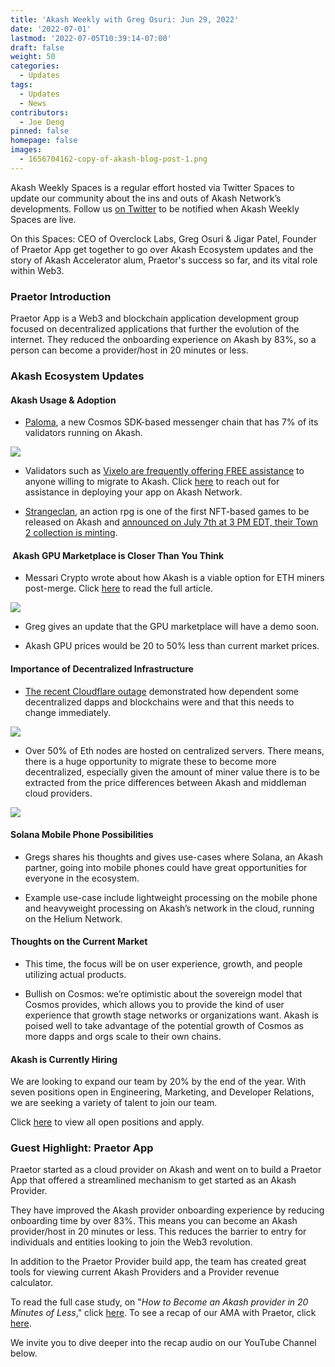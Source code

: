 ```yaml
---
title: 'Akash Weekly with Greg Osuri: Jun 29, 2022'
date: '2022-07-01'
lastmod: '2022-07-05T10:39:14-07:00'
draft: false
weight: 50
categories:
  - Updates
tags:
  - Updates
  - News
contributors:
  - Joe Deng
pinned: false
homepage: false
images:
  - 1656704162-copy-of-akash-blog-post-1.png
---
```

Akash Weekly Spaces is a regular effort hosted via Twitter Spaces to update our community about the ins and outs of Akash Network’s developments. Follow us [on Twitter](https://twitter.com/akashnet_) to be notified when Akash Weekly Spaces are live.

On this Spaces: CEO of Overclock Labs, Greg Osuri & Jigar Patel, Founder of Praetor App get together to go over Akash Ecosystem updates and the story of Akash Accelerator alum, Praetor's success so far, and its vital role within Web3.

### Praetor Introduction

Praetor App is a Web3 and blockchain application development group focused on decentralized applications that further the evolution of the internet. They reduced the onboarding experience on Akash by 83%, so a person can become a provider/host in 20 minutes or less.

### Akash Ecosystem Updates

#### Akash Usage & Adoption

*   [Paloma](https://www.palomachain.com/blog/paloma-weekly-wings-june-26-2022/), a new Cosmos SDK-based messenger chain that has 7% of its validators running on Akash.
    

![](https://www.datocms-assets.com/45776/1656696411-screen-shot-2022-07-01-at-9-28-05-am.png)

*   Validators such as [Vixelo are frequently offering FREE assistance](https://twitter.com/0xVixello/status/1541428927570186245?s=20&t=_QB8k29Obfn_AltQIHZpiQ) to anyone willing to migrate to Akash. Click [here](https://vixello.com/akash-network-deployment-support/) to reach out for assistance in deploying your app on Akash Network. 
    
*   [Strangeclan](https://market.passage3d.com/explore), an action rpg is one of the first NFT-based games to be released on Akash and [announced on July 7th at 3 PM EDT, their Town 2 collection is minting](https://twitter.com/gregosuri/status/1541892979903692800?s=20&t=-8PiaDoa2mdQCnLR7LnCSQ). 
    

####  Akash GPU Marketplace is Closer Than You Think

*   Messari Crypto wrote about how Akash is a viable option for ETH miners post-merge. Click [here](https://messari.io/article/what-will-ethereum-miners-do-after-the-merge) to read the full article. 
    

![](https://www.datocms-assets.com/45776/1656696464-screen-shot-2022-07-01-at-9-39-50-am.png)

*   Greg gives an update that the GPU marketplace will have a demo soon. 
    
*   Akash GPU prices would be 20 to 50% less than current market prices.
    

#### Importance of Decentralized Infrastructure

*   [The recent Cloudflare outage](https://techcrunch.com/2022/06/20/cloudflare-outage-knocks-popular-services-offline/) demonstrated how dependent some decentralized dapps and blockchains were and that this needs to change immediately. 
    

![](https://www.datocms-assets.com/45776/1656696536-screen-shot-2022-07-01-at-9-42-31-am.png)

*   Over 50% of Eth nodes are hosted on centralized servers. There means, there is a huge opportunity to migrate these to become more decentralized, especially given the amount of miner value there is to be extracted from the price differences between Akash and middleman cloud providers.
    

![](https://www.datocms-assets.com/45776/1656696555-screen-shot-2022-07-01-at-10-10-24-am.png)

#### Solana Mobile Phone Possibilities

*   Gregs shares his thoughts and gives use-cases where Solana, an Akash partner, going into mobile phones could have great opportunities for everyone in the ecosystem.
    
*   Example use-case include lightweight processing on the mobile phone and heavyweight processing on Akash’s network in the cloud, running on the Helium Network.
    

#### Thoughts on the Current Market

*   This time, the focus will be on user experience, growth, and people utilizing actual products.
    
*   Bullish on Cosmos: we’re optimistic about the sovereign model that Cosmos provides, which allows you to provide the kind of user experience that growth stage networks or organizations want. Akash is poised well to take advantage of the potential growth of Cosmos as more dapps and orgs scale to their own chains. 
    

#### Akash is Currently Hiring

We are looking to expand our team by 20% by the end of the year. With seven positions open in Engineering, Marketing, and Developer Relations, we are seeking a variety of talent to join our team.

Click [here](https://akash.network/careers) to view all open positions and apply. 

### Guest Highlight: Praetor App

Praetor started as a cloud provider on Akash and went on to build a Praetor App that offered a streamlined mechanism to get started as an Akash Provider. 

They have improved the Akash provider onboarding experience by reducing onboarding time by over 83%. This means you can become an Akash provider/host in 20 minutes or less. This reduces the barrier to entry for individuals and entities looking to join the Web3 revolution. 

In addition to the Praetor Provider build app, the team has created great tools for viewing current Akash Providers and a Provider revenue calculator. 

To read the full case study, on "_How to Become an Akash provider in 20 Minutes of Less_," click [here](https://akash.network/blog/how-to-become-an-akash-provider-in-20-minutes-or-less). To see a recap of our AMA with Praetor, click [here](https://forum.akash.network/t/ama-session-akash-network-with-praetor-app/4610).

We invite you to dive deeper into the recap audio on our YouTube Channel below.